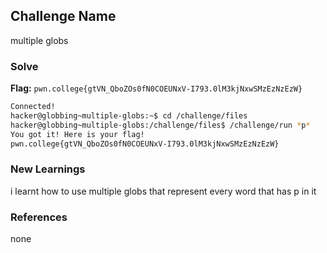 ## Challenge Name
multiple globs

### Solve
**Flag:** `pwn.college{gtVN_QboZOs0fN0COEUNxV-I793.0lM3kjNxwSMzEzNzEzW}`

```bash
Connected!
hacker@globbing~multiple-globs:~$ cd /challenge/files
hacker@globbing~multiple-globs:/challenge/files$ /challenge/run *p*
You got it! Here is your flag!
pwn.college{gtVN_QboZOs0fN0COEUNxV-I793.0lM3kjNxwSMzEzNzEzW}
```

### New Learnings
i learnt how to use multiple globs that represent every word that has p in it 

### References 
none
